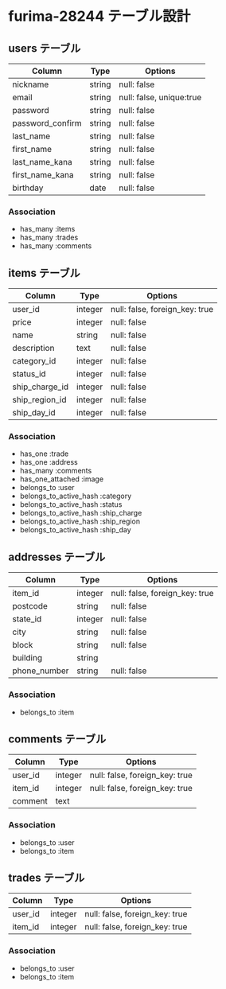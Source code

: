 # furima-28244 テーブル設計

## users テーブル

| Column           | Type   | Options     |
| ---------------- | ------ | ----------- |
| nickname         | string | null: false |
| email            | string | null: false, unique:true |
| password         | string | null: false |
| password_confirm | string | null: false |
| last_name        | string | null: false |
| first_name       | string | null: false |
| last_name_kana   | string | null: false |
| first_name_kana  | string | null: false |
| birthday         | date   | null: false |

### Association
- has_many :items
- has_many :trades
- has_many :comments

## items テーブル

| Column         | Type    | Options     |
| -------------- | ------- | ----------- |
| user_id        | integer | null: false, foreign_key: true |
| price          | integer | null: false |
| name           | string  | null: false |
| description    | text    | null: false |
| category_id    | integer | null: false |
| status_id      | integer | null: false |
| ship_charge_id | integer | null: false |
| ship_region_id | integer | null: false |
| ship_day_id    | integer | null: false |

### Association
- has_one :trade
- has_one :address
- has_many :comments
- has_one_attached :image
- belongs_to :user
- belongs_to_active_hash :category
- belongs_to_active_hash :status
- belongs_to_active_hash :ship_charge
- belongs_to_active_hash :ship_region
- belongs_to_active_hash :ship_day

## addresses テーブル

| Column       | Type    | Options     |
| ------------ | ------- | ----------- |
| item_id      | integer | null: false, foreign_key: true |
| postcode     | string  | null: false |
| state_id     | integer | null: false |
| city         | string  | null: false |
| block        | string  | null: false |
| building     | string  |
| phone_number | string  | null: false |

### Association

- belongs_to :item

## comments テーブル

| Column  | Type    | Options                        |
| ------- | ------- | ------------------------------ |
| user_id | integer | null: false, foreign_key: true |
| item_id | integer | null: false, foreign_key: true |
| comment | text    |

### Association

- belongs_to :user
- belongs_to :item

## trades テーブル

| Column  | Type    | Options                        |
| ------- | ------- | ------------------------------ |
| user_id | integer | null: false, foreign_key: true |
| item_id | integer | null: false, foreign_key: true |

### Association

- belongs_to :user
- belongs_to :item